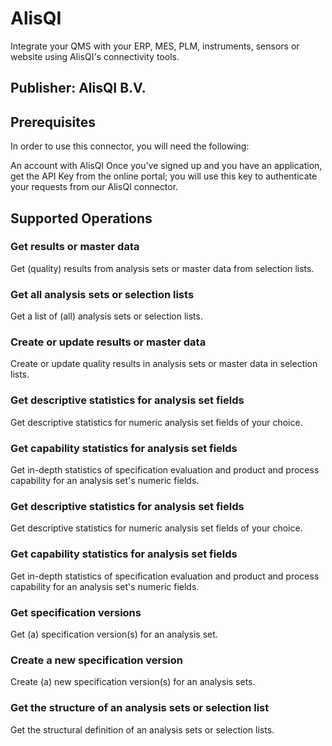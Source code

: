 # AlisQI
Integrate your QMS with your ERP, MES, PLM, instruments, sensors or website using AlisQI's connectivity tools.

## Publisher: AlisQI B.V.

## Prerequisites
In order to use this connector, you will need the following:

An account with AlisQI
Once you've signed up and you have an application, get the API Key from the online portal; you will use this key to authenticate your requests from our AlisQI connector.

## Supported Operations

### Get results or master data
Get (quality) results from analysis sets or master data from selection lists.

### Get all analysis sets or selection lists
Get a list of (all)  analysis sets or selection lists.

### Create or update results or master data
Create or update quality results in analysis sets or master data in selection lists.

### Get descriptive statistics for analysis set fields
Get descriptive statistics for numeric analysis set fields of your choice.

### Get capability statistics for analysis set fields
Get in-depth statistics of specification evaluation and product and process capability for an analysis set's numeric fields.

### Get descriptive statistics for analysis set fields
Get descriptive statistics for numeric analysis set fields of your choice.

### Get capability statistics for analysis set fields
Get in-depth statistics of specification evaluation and product and process capability for an analysis set's numeric fields.

### Get specification versions
Get (a) specification version(s) for an analysis set.

### Create a new specification version
Create (a) new specification version(s) for an analysis sets.

### Get the structure of an analysis sets or selection list
Get the structural definition of an analysis sets or selection lists.